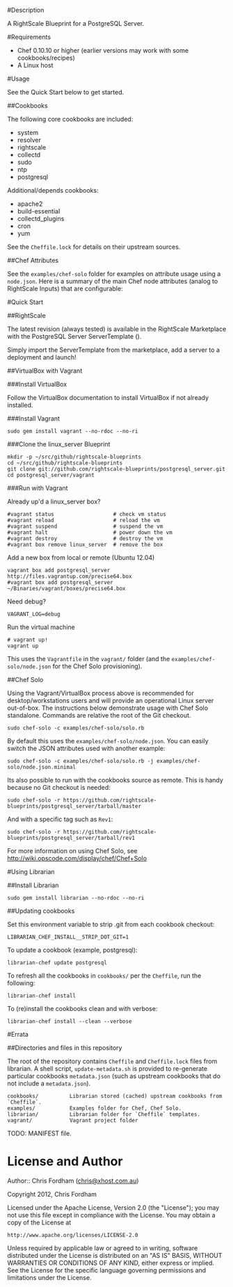 #Description

A RightScale Blueprint for a PostgreSQL Server.

#Requirements

* Chef 0.10.10 or higher (earlier versions may work with some cookbooks/recipes)
* A Linux host

#Usage

See the Quick Start below to get started.

##Cookbooks

The following core cookbooks are included:

* system
* resolver
* rightscale
* collectd
* sudo
* ntp
* postgresql

Additional/depends cookbooks:

* apache2
* build-essential
* collectd_plugins
* cron
* yum

See the `Cheffile.lock` for details on their upstream sources.

##Chef Attributes

See the `examples/chef-solo` folder for examples on attribute usage using a `node.json`.
Here is a summary of the main Chef node attributes (analog to RightScale Inputs) that are configurable:


#Quick Start

##RightScale

The latest revision (always tested) is available in the RightScale Marketplace with the PostgreSQL Server ServerTemplate ().

Simply import the ServerTemplate from the marketplace, add a server to a deployment and launch!

##VirtualBox with Vagrant

###Install VirtualBox

Follow the VirtualBox documentation to install VirtualBox if not already installed.

###Install Vagrant

	sudo gem install vagrant --no-rdoc --no-ri

###Clone the linux_server Blueprint

	mkdir -p ~/src/github/rightscale-blueprints
	cd ~/src/github/rightscale-blueprints
	git clone git://github.com/rightscale-blueprints/postgresql_server.git
	cd postgresql_server/vagrant

###Run with Vagrant

Already up'd a linux_server box?

	#vagrant status                   # check vm status
	#vagrant reload                   # reload the vm
	#vagrant suspend                  # suspend the vm
	#vagrant halt                     # power down the vm
	#vagrant destroy                  # destroy the vm
	#vagrant box remove linux_server  # remove the box

Add a new box from local or remote (Ubuntu 12.04)

	vagrant box add postgresql_server http://files.vagrantup.com/precise64.box
	#vagrant box add postgresql_server ~/Binaries/vagrant/boxes/precise64.box

Need debug?

	VAGRANT_LOG=debug

Run the virtual machine

	# vagrant up!
	vagrant up
	
This uses the `Vagrantfile` in the `vagrant/` folder (and the `examples/chef-solo/node.json` for the Chef Solo provisioning).

##Chef Solo

Using the Vagrant/VirtualBox process above is recommended for desktop/workstations users and will provide an operational Linux server out-of-box.
The instructions below demonstrate usage with Chef Solo standalone. Commands are relative the root of the Git checkout.

	sudo chef-solo -c examples/chef-solo/solo.rb
	
By default this uses the `examples/chef-solo/node.json`. You can easily switch the JSON attributes used with another example:

	sudo chef-solo -c examples/chef-solo/solo.rb -j examples/chef-solo/node.json.minimal
	
Its also possible to run with the cookbooks source as remote. This is handy because no Git checkout is needed:

	sudo chef-solo -r https://github.com/rightscale-blueprints/postgresql_server/tarball/master
	
And with a specific tag such as `Rev1`:

	sudo chef-solo -r https://github.com/rightscale-blueprints/postgresql_server/tarball/rev1

For more information on using Chef Solo, see http://wiki.opscode.com/display/chef/Chef+Solo

#Using Librarian

##Install Librarian

	sudo gem install librarian --no-rdoc --no-ri

##Updating cookbooks

Set this environment variable to strip .git from each cookbook checkout:

	LIBRARIAN_CHEF_INSTALL__STRIP_DOT_GIT=1

To update a cookbook (example, postgresql):
	
	librarian-chef update postgresql

To refresh all the cookbooks in `cookbooks/` per the `Cheffile`, run the following:

	librarian-chef install

To (re)install the cookbooks clean and with verbose:

	librarian-chef install --clean --verbose
	
#Errata

##Directories and files in this repository

The root of the repository contains `Cheffile` and `Cheffile.lock` files from librarian. A shell script, `update-metadata.sh` is provided to re-generate particular cookbooks `metadata.json` (such as upstream cookbooks that do not include a `metadata.json`).

	cookbooks/			Librarian stored (cached) upstream cookbooks from `Cheffile`.
	examples/			Examples folder for Chef, Chef Solo.
	librarian/			Librarian folder for `Cheffile` templates.
	vagrant/			Vagrant project folder

TODO: MANIFEST file.

License and Author
==================

Author:: Chris Fordham (<chris@xhost.com.au>)

Copyright 2012, Chris Fordham

Licensed under the Apache License, Version 2.0 (the "License");
you may not use this file except in compliance with the License.
You may obtain a copy of the License at

    http://www.apache.org/licenses/LICENSE-2.0

Unless required by applicable law or agreed to in writing, software
distributed under the License is distributed on an "AS IS" BASIS,
WITHOUT WARRANTIES OR CONDITIONS OF ANY KIND, either express or implied.
See the License for the specific language governing permissions and
limitations under the License.